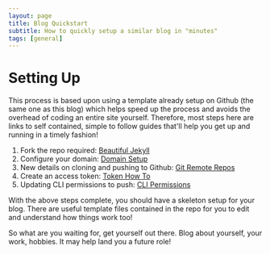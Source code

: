```yaml
---
layout: page
title: Blog Quickstart
subtitle: How to quickly setup a similar blog in "minutes"
tags: [general]
---
```


# Setting Up

This process is based upon using a template already setup on Github (the same one as this blog) which helps speed up the process and avoids the overhead of coding an entire site yourself. Therefore, most steps here are links to self contained, simple to follow guides that'll help you get up and running in a timely fashion!

1. Fork the repo required: [Beautiful Jekyll](https://github.com/daattali/beautiful-jekyll)
2. Configure your domain: [Domain Setup](https://docs.github.com/en/pages/configuring-a-custom-domain-for-your-github-pages-site/managing-a-custom-domain-for-your-github-pages-site#configuring-an-apex-domain)
3. New details on cloning and pushing to Github: [Git Remote Repos](https://docs.github.com/en/get-started/getting-started-with-git/about-remote-repositories#cloning-with-https-urls)
4. Create an access token: [Token How To](https://docs.github.com/en/authentication/keeping-your-account-and-data-secure/creating-a-personal-access-token#creating-a-personal-access-token-classic)
5. Updating CLI permissions to push: [CLI Permissions](https://docs.github.com/en/get-started/getting-started-with-git/caching-your-github-credentials-in-git)

With the above steps complete, you should have a skeleton setup for your blog. There are useful template files contained in the repo for you to edit and understand how things work too! 

So what are you waiting for, get yourself out there. Blog about yourself, your work, hobbies. It may help land you a future role!